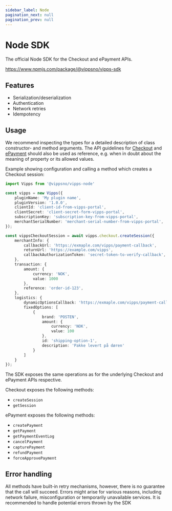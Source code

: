 ```yaml
---
sidebar_label: Node
pagination_next: null
pagination_prev: null
---
```


# Node SDK

The official Node SDK for the Checkout and ePayment APIs.

<https://www.npmjs.com/package/@vippsno/vipps-sdk>

## Features

- Serialization/deserialization
- Authentication
- Network retries
- Idempotency

## Usage

We recommend inspecting the types for a detailed description of class constructor- and method arguments. The API guidelines for [Checkout](https://vippsas.github.io/vipps-developer-docs/docs/APIs/checkout-api) and [ePayment](https://vippsas.github.io/vipps-developer-docs/docs/APIs/epayment-api) should also be used as reference, e.g. when in doubt about the meaning of property or its allowed values.

Example showing configuration and calling a method which creates a Checkout session:

```typescript
import Vipps from '@vippsno/vipps-node'

const vipps = new Vipps({
    pluginName: 'My plugin name',
    pluginVersion: '1.0.0',
    clientId: 'client-id-from-vipps-portal',
    clientSecret: 'client-secret-form-vipps-portal',
    subscriptionKey: 'subscription-key-from-vipps-portal',
    merchantSerialNumber: 'merchant-serial-number-from-vipps-portal',
});

const vippsCheckoutSession = await vipps.checkout.createSession({
    merchantInfo: {
        callbackUrl: 'https://exmaple.com/vipps/payment-callback',
        returnUrl: 'https://example.com/vipps',
        callbackAuthorizationToken: 'secret-token-to-verify-callback',
    },
    transaction: {
        amount: {
            currency: 'NOK',
            value: 1000
        },
        reference: 'order-id-123',
    },
    logistics: {
        dynamicOptionsCallback: 'https://exmaple.com/vipps/payment-callback',
        fixedOptions: [
            {
                brand: 'POSTEN',
                amount: {
                    currency: 'NOK',
                    value: 100
                },
                id: 'shipping-option-1',
                description: 'Pakke levert på døren'
            }
        ]
    }
});
```

The SDK exposes the same operations as for the underlying Checkout and ePayment APIs respective.

Checkout exposes the following methods:

- `createSession`
- `getSession`

ePayment exposes the following methods:

- `createPayment`
- `getPayment`
- `getPaymentEventLog`
- `cancelPayment`
- `capturePayment`
- `refundPayment`
- `forceApprovePayment`

## Error handling

All methods have built-in retry mechanisms, however, there is no guarantee that the call will succeed. Errors might arise for various reasons, including network failure, misconfiguration or temporarily unavailable services. It is recommended to handle potential errors thrown by the SDK
